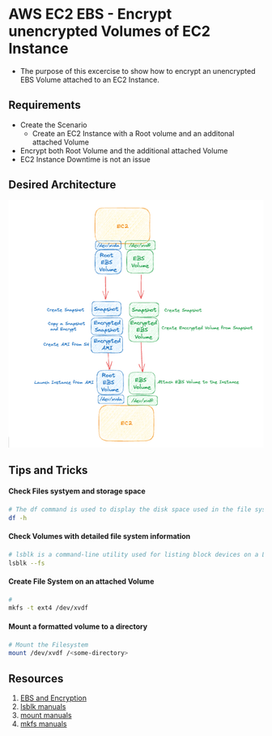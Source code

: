 # AWS EC2 EBS - Encrypt unencrypted Volumes of EC2 Instance
- The purpose of this excercise to show how to encrypt an unencrypted EBS Volume attached to an EC2 Instance. 

## Requirements
- Create the Scenario
    - Create an EC2 Instance with a Root volume and an additonal attached Volume
- Encrypt both Root Volume and the additional attached Volume
- EC2 Instance Downtime is not an issue

## Desired Architecture
![Arch](./ebs-encrypt-volumes-01.png)

## Tips and Tricks
#### Check Files systyem and storage space
```sh
# The df command is used to display the disk space used in the file system. The df stands for "disk filesystem." It defines the number of blocks used, the number of blocks available, and the directory where the file system is mounted.
df -h
```
#### Check Volumes with detailed file system information
```sh
# lsblk is a command-line utility used for listing block devices on a Linux system.
lsblk --fs
```

#### Create File System on an attached Volume
```sh
#
mkfs -t ext4 /dev/xvdf
```

#### Mount a formatted volume to a directory
```sh
# Mount the Filesystem
mount /dev/xvdf /<some-directory>
```

## Resources
1. [EBS and Encryption](https://docs.aws.amazon.com/AWSEC2/latest/UserGuide/EBSEncryption.html#encryption-by-default)
1. [lsblk manuals](https://man7.org/linux/man-pages/man8/lsblk.8.html)
1. [mount manuals](https://linux.die.net/man/8/mount)
1. [mkfs manuals](https://linux.die.net/man/8/mkfs)